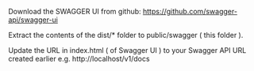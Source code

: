 Download the SWAGGER UI from github:  https://github.com/swagger-api/swagger-ui

Extract the contents of the dist/*  folder to public/swagger ( this folder ).

Update the URL in index.html ( of Swagger UI ) to your  Swagger API URL created earlier e.g. http://localhost/v1/docs